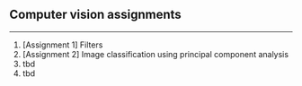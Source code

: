 ## Computer vision assignments

---

1. [Assignment 1] Filters
2. [Assignment 2] Image classification using principal component analysis
3. tbd
4. tbd
